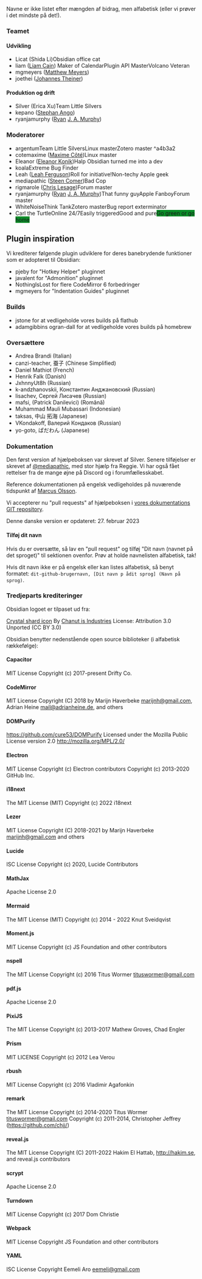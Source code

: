 Navne er ikke listet efter mængden af bidrag, men alfabetisk (eller vi prøver i det mindste på det!).

### Teamet

#### Udvikling

- Licat (Shida Li)<span class='flair mod-pop'>Obsidian office cat</span>
- liam ([Liam Cain](https://liamca.in/)) <span class='flair mod-pop'>Maker of Calendar</span><span class='flair mod-pop'>Plugin API Master</span><span class='flair mod-pop'>Volcano Veteran</span>
- mgmeyers ([Matthew Meyers](https://matthewmeye.rs/))
- joethei ([Johannes Theiner](https://joethei.xyz/))

#### Produktion og drift

- Silver (Erica Xu)<span class='flair mod-pop'>Team Little Silvers</span>
- kepano ([Stephan Ango](https://stephanango.com/))
- ryanjamurphy ([Ryan](https://fulcra.design/) [J. A. Murphy](https://axle.design/))

### Moderatorer

- argentum<span class='flair mod-pop'>Team Little Silvers</span><span class='flair mod-pop'>Linux master</span><span class='flair mod-pop'>Zotero master</span> ^a4b3a2
- cotemaxime ([Maxime Côté](https://www.maximecote.me/))<span class='flair mod-pop'>Linux master</span>
- Eleanor ([Eleanor Konik](https://eleanorkonik.com))<span class='flair mod-pop'>Halp Obsidian turned me into a dev</span>
- koala<span class='flair mod-pop'>Extreme Bug Finder</span>
- Leah ([Leah Ferguson](http://leahferguson.com))<span class='flair mod-pop'>Roll for initiative!</span><span class='flair mod-pop'>Non-techy Apple geek</span>
- mediapathic ([Steen Comer](http://mediapathic.net/))<span class='flair mod-pop'>Bad Cop</span>
- rigmarole ([Chris Lesage](http://rigmarolestudio.com))<span class='flair mod-pop'>Forum master</span>
- ryanjamurphy ([Ryan](https://fulcra.design/) [J. A. Murphy](https://axle.design/))<span class='flair mod-pop'>That funny guy</span><span class='flair mod-pop'>Apple Fanboy</span><span class='flair mod-pop'>Forum master</span>
- WhiteNoise<span class='flair mod-pop'>Think Tank</span><span class='flair mod-pop'>Zotero master</span><span class='flair mod-pop'>Bug report exterminator</span>
- Carl the Turtle<span class='flair mod-pop'>Online 24/7</span><span class='flair mod-pop'>Easily triggered</span><span class='flair mod-pop'>Good and pure</span><span class='flair mod-pop' style='background-color:#0a8c28'>Go green or go home</span>

## Plugin inspiration

Vi krediterer følgende plugin udviklere for deres banebrydende funktioner som er adopteret til Obsidian:

- pjeby for "Hotkey Helper" pluginnet
- javalent for "Admonition" pluginnet
- NothingIsLost for flere CodeMirror 6 forbedringer
- mgmeyers for "Indentation Guides" pluginnet

### Builds

- jstone for at vedligeholde vores builds på flathub
- adamgibbins ogran-dall for at vedligeholde vores builds på homebrew

### Oversættere

- Andrea Brandi (Italian)
- canzi-teacher, 蚕子 (Chinese Simplified)
- Daniel Mathiot (French)
- Henrik Falk (Danish)
- JxhnnyUt8h (Russian)
- k-andzhanovskii, Константин Анджановский (Russian)
- lisachev, Сергей Лисачев (Russian)
- mafsi, (Patrick Danilevici) (Română)
- Muhammad Mauli Mubassari (Indonesian)
- taksas, 中山 拓海 (Japanese)
- VKondakoff, Валерий Кондаков (Russian)
- yo-goto, ぱだわん (Japanese)

### Dokumentation

Den først version af hjælpeboksen var skrevet af Silver. Senere tilføjelser er skrevet af [@mediapathic](http://mediapathic.net), med stor hjælp fra Reggie. Vi har også fået rettelser fra de mange øjne på Discord og i forumfællesskabet.

Reference dokumentationen på engelsk vedligeholdes på nuværende tidspunkt af [Marcus Olsson](https://marcus.se.net/).

Vi accepterer nu "pull requests" af hjælpeboksen i [vores dokumentations GIT repository](https://github.com/obsidianmd/obsidian-docs/).

Denne danske version er opdateret: 27. februar 2023

#### Tilføj dit navn

Hvis du er oversætte, så lav en "pull request" og tilføj "Dit navn (navnet på det sproget)" til sektionen ovenfor. Prøv at holde navnelisten alfabetisk, tak!

Hvis dit navn ikke er på engelsk eller kan listes alfabetisk, så benyt formatet: `dit-github-brugernavn, [Dit navn p ådit sprog] (Navn på sprog)`.

### Tredjeparts krediteringer

Obsidian logoet er tilpaset ud fra:

[Crystal shard icon](https://icon-icons.com/icon/Crystal-Shard/88819)
By [Chanut is Industries](https://icon-icons.com/users/W52nHhY3W1VlvwyJTwS4d/icon-sets/ "Designer")
License: Attribution 3.0 Unported (CC BY 3.0)

Obsidian benytter nedenstående open source biblioteker (i alfabetisk rækkefølge):

#### Capacitor

MIT License
Copyright (c) 2017-present Drifty Co.

#### CodeMirror

MIT License
Copyright (C) 2018 by Marijn Haverbeke <marijnh@gmail.com>, Adrian Heine <mail@adrianheine.de>, and others

#### DOMPurify

https://github.com/cure53/DOMPurify
Licensed under the Mozilla Public License version 2.0
http://mozilla.org/MPL/2.0/

#### Electron

MIT License
Copyright (c) Electron contributors
Copyright (c) 2013-2020 GitHub Inc.

#### i18next

The MIT License (MIT)
Copyright (c) 2022 i18next

#### Lezer

MIT License
Copyright (C) 2018-2021 by Marijn Haverbeke <marijnh@gmail.com> and others

#### Lucide

ISC License
Copyright (c) 2020, Lucide Contributors

#### MathJax

Apache License 2.0

#### Mermaid

The MIT License (MIT)
Copyright (c) 2014 - 2022 Knut Sveidqvist

#### Moment.js

MIT License
Copyright (c) JS Foundation and other contributors

#### nspell

The MIT License
Copyright (c) 2016 Titus Wormer <tituswormer@gmail.com>

#### pdf.js

Apache License 2.0

#### PixiJS

The MIT License
Copyright (c) 2013-2017 Mathew Groves, Chad Engler

#### Prism

MIT LICENSE
Copyright (c) 2012 Lea Verou

#### rbush

MIT License
Copyright (c) 2016 Vladimir Agafonkin

#### remark

The MIT License
Copyright (c) 2014-2020 Titus Wormer <tituswormer@gmail.com>
Copyright (c) 2011-2014, Christopher Jeffrey (https://github.com/chjj/)

#### reveal.js

The MIT License
Copyright (C) 2011-2022 Hakim El Hattab, http://hakim.se, and reveal.js contributors

#### scrypt

Apache License 2.0

#### Turndown

MIT License
Copyright (c) 2017 Dom Christie

#### Webpack

MIT License
Copyright JS Foundation and other contributors

#### YAML

ISC License
Copyright Eemeli Aro <eemeli@gmail.com>
